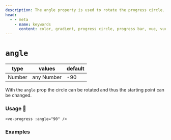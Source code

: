 ```yaml
---
description: The angle property is used to rotate the progress circle. It can be used to change the starting point of the circle.
head:
  - - meta
    - name: keywords
      content: color, gradient, progress circle, progress bar, vue, vue3, vuejs, vue.js
---
```


# `angle`

<Badge class="mt-2" type="success" text="Animated" />

| type   | values     | default |
|--------|------------|---------|
| Number | any Number | -90     |

With the `angle` prop the circle can be rotated and thus the starting point can be changed.

### Usage 📜

```vue
<ve-progress :angle="90" />
```

### Examples

<script setup>
  import AngleBasic from "../../.vitepress/theme/Guide/Angle/AngleBasic.vue";
</script>

<AngleBasic>
<template #code="{ angle, reverse }">

```js-vue
<ve-progress :angle="{{ angle }}" :progress="{{ progress }}"/>
```

</template>
</AngleBasic>
